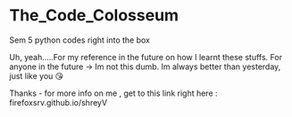 # The_Code_Colosseum
Sem 5 python codes right into the box


Uh, yeah.....For my reference in the future on how I learnt these stuffs.
For anyone in the future -> Im not this dumb. Im always better than yesterday, just like you 😘


Thanks - for more info on me , get to this link right here : firefoxsrv.github.io/shreyV
